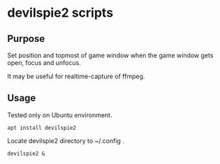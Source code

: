 # devilspie2 scripts

## Purpose
Set position and topmost of game window 
when the game window gets open, focus and unfocus.

It may be useful for realtime-capture of ffmpeg.

## Usage
Tested only on Ubuntu environment.
```
apt install devilspie2
```
Locate devilspie2 directory to ~/.config .
```
devilspie2 &
```
